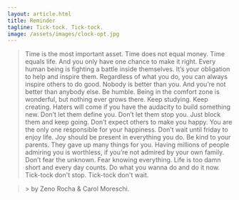```yaml
---
layout: article.html
title: Reminder
tagline: Tick-tock. Tick-tock.
image: /assets/images/clock-opt.jpg
---
```


<blockquote class="manifesto">Time is the most important asset. Time does not equal money. Time equals life. And you only have one chance to make it right. Every human being is fighting a battle inside themselves. It’s your obligation to help and inspire them. Regardless of what you do, you can always inspire others to do good. Nobody is better than you. And you’re not better than anybody else. Be humble. Being in the comfort zone is wonderful, but nothing ever grows there. Keep studying. Keep creating. Haters will come if you have the audacity to build something new. Don’t let them define you. Don’t let them stop you. Just block them and keep going. Don’t expect others to make you happy. You are the only one responsible for your happiness. Don’t wait until friday to enjoy life. Joy should be present in everything you do. Be kind to your parents. They gave up many things for you. Having millions of people admiring you is worthless, if you’re not admired by your own family. Don’t fear the unknown. Fear knowing everything. Life is too damn short and every day counts. Do what you wanna do and do it now.  Tick-tock don't stop. Tick-tock don't wait.</blockquote>

<blockquote class="manifesto">> by Zeno Rocha & Carol Moreschi.</blockquote>